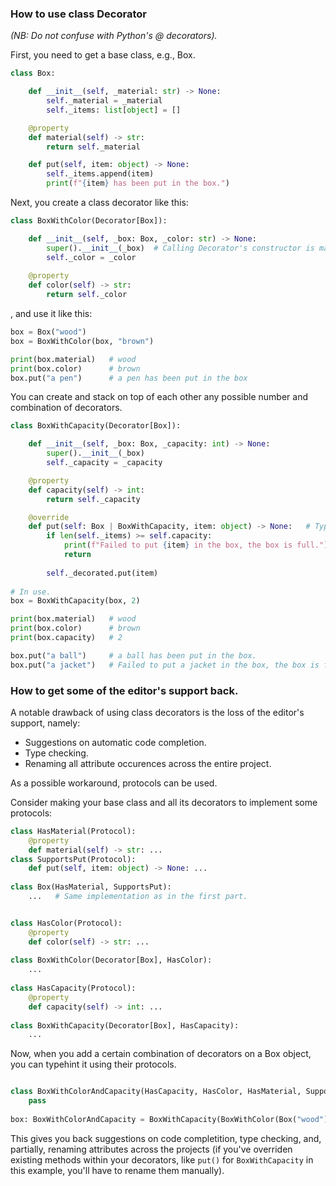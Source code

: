 ### How to use class Decorator 

*(NB: Do not confuse with Python's @ decorators).*

First, you need to get a base class, e.g., Box.

```Python
class Box:

    def __init__(self, _material: str) -> None:
        self._material = _material
        self._items: list[object] = []

    @property
    def material(self) -> str:
        return self._material

    def put(self, item: object) -> None:
        self._items.append(item)
        print(f"{item} has been put in the box.")
```

Next, you create a class decorator like this:

```Python
class BoxWithColor(Decorator[Box]):

    def __init__(self, _box: Box, _color: str) -> None:
        super().__init__(_box)  # Calling Decorator's constructor is mandatory to get access to Box' attributes.
        self._color = _color
    
    @property
    def color(self) -> str:
        return self._color
```

, and use it like this:

```Python
box = Box("wood")
box = BoxWithColor(box, "brown")

print(box.material)   # wood
print(box.color)      # brown
box.put("a pen")      # a pen has been put in the box
```

You can create and stack on top of each other any possible number and combination of decorators.

```Python
class BoxWithCapacity(Decorator[Box]):

    def __init__(self, _box: Box, _capacity: int) -> None:
        super().__init__(_box)
        self._capacity = _capacity

    @property
    def capacity(self) -> int: 
        return self._capacity

    @override
    def put(self: Box | BoxWithCapacity, item: object) -> None:   # Typehint self to get the editor support.
        if len(self._items) >= self.capacity:
            print(f"Failed to put {item} in the box, the box is full.")
            return
            
        self._decorated.put(item)
        
# In use.
box = BoxWithCapacity(box, 2)

print(box.material)   # wood
print(box.color)      # brown
print(box.capacity)   # 2

box.put("a ball")     # a ball has been put in the box.
box.put("a jacket")   # Failed to put a jacket in the box, the box is full.

```

### How to get some of the editor's support back.

A notable drawback of using class decorators is the loss of the editor's support, namely: 

  * Suggestions on automatic code completion.
  * Type checking.
  * Renaming all attribute occurences across the entire project.

As a possible workaround, protocols can be used.

Consider making your base class and all its decorators to implement some protocols:

```Python
class HasMaterial(Protocol):
    @property
    def material(self) -> str: ...
class SupportsPut(Protocol):
    def put(self, item: object) -> None: ...
    
class Box(HasMaterial, SupportsPut):
    ...   # Same implementation as in the first part.


class HasColor(Protocol):
    @property
    def color(self) -> str: ...
    
class BoxWithColor(Decorator[Box], HasColor):
    ...
    
class HasCapacity(Protocol):
    @property
    def capacity(self) -> int: ...
    
class BoxWithCapacity(Decorator[Box], HasCapacity):
    ...
```

Now, when you add a certain combination of decorators on a Box object, you can typehint it using their protocols.

```Python

class BoxWithColorAndCapacity(HasCapacity, HasColor, HasMaterial, SupportsPut, Protocol):   # Note that it's a protocol, not an implementation.
    pass
    
box: BoxWithColorAndCapacity = BoxWithCapacity(BoxWithColor(Box("wood"), "brown"), 2)
```

This gives you back suggestions on code completition, type checking, and, partially, renaming attributes across the projects (if you've overriden existing methods within your decorators, like `put()` for `BoxWithCapacity` in this example, you'll have to rename them manually).
